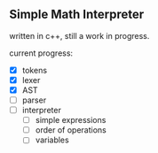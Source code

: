 ## Simple Math Interpreter  
written in c++, still a work in progress.  

current progress:  
- [x] tokens
- [x] lexer
- [x] AST
- [ ] parser
- [ ] interpreter  
    - [ ] simple expressions
	- [ ] order of operations
	- [ ] variables
